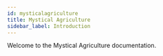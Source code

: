 ```yaml
---
id: mysticalagriculture
title: Mystical Agriculture
sidebar_label: Introduction
---
```


Welcome to the Mystical Agriculture documentation.